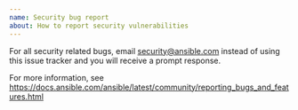 ```yaml
---
name: Security bug report
about: How to report security vulnerabilities
---
```


For all security related bugs, email security@ansible.com instead of using this issue tracker and you will receive a prompt response.

For more information, see https://docs.ansible.com/ansible/latest/community/reporting_bugs_and_features.html
